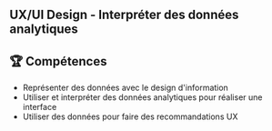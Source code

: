 ## UX/UI Design - Interpréter des données analytiques

## 🏆 Compétences
* Représenter des données avec le design d'information
* Utiliser et interpréter des données analytiques pour réaliser une interface
* Utiliser des données pour faire des recommandations UX

